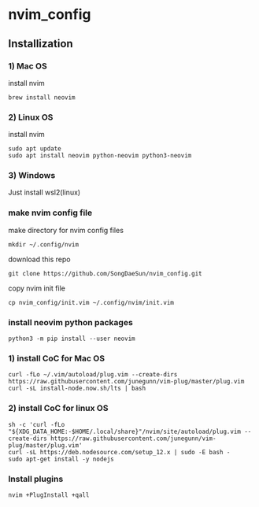 # nvim_config
## Installization
### 1) Mac OS
install nvim
~~~
brew install neovim
~~~
### 2) Linux OS
install nvim
~~~
sudo apt update
sudo apt install neovim python-neovim python3-neovim
~~~

### 3) Windows
Just install wsl2(linux)

### make nvim config file
make directory for nvim config files
~~~
mkdir ~/.config/nvim
~~~

download this repo
~~~
git clone https://github.com/SongDaeSun/nvim_config.git
~~~

copy nvim init file
~~~
cp nvim_config/init.vim ~/.config/nvim/init.vim
~~~

### install neovim python packages
~~~
python3 -m pip install --user neovim
~~~

### 1) install CoC for Mac OS
~~~
curl -fLo ~/.vim/autoload/plug.vim --create-dirs https://raw.githubusercontent.com/junegunn/vim-plug/master/plug.vim
curl -sL install-node.now.sh/lts | bash
~~~

### 2) install CoC for linux OS
~~~
sh -c 'curl -fLo "${XDG_DATA_HOME:-$HOME/.local/share}"/nvim/site/autoload/plug.vim --create-dirs https://raw.githubusercontent.com/junegunn/vim-plug/master/plug.vim'
curl -sL https://deb.nodesource.com/setup_12.x | sudo -E bash -
sudo apt-get install -y nodejs
~~~

### Install plugins
~~~
nvim +PlugInstall +qall
~~~

### 
